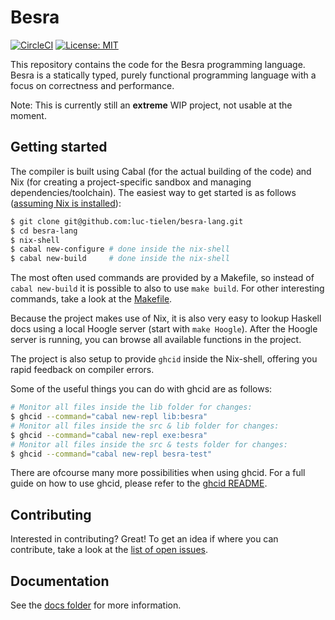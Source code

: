
# Besra

[![CircleCI](https://circleci.com/gh/luc-tielen/besra-lang.svg?style=svg&circle-token=07fcf633c70820100c529dda8869baa60d4b6dd8)](https://circleci.com/gh/luc-tielen/besra-lang)
[![License: MIT](https://img.shields.io/badge/License-MIT-yellow.svg)](https://github.com/luc-tielen/besra-lang/blob/master/LICENSE)

This repository contains the code for the Besra programming language.
Besra is a statically typed, purely functional programming language with
a focus on correctness and performance.

Note: This is currently still an **extreme** WIP project, not usable at the moment.


## Getting started

The compiler is built using Cabal (for the actual building of the code) and Nix
(for creating a project-specific sandbox and managing dependencies/toolchain).
The easiest way to get started is as follows
([assuming Nix is installed](https://nixos.org/nix/download.html)):

```bash
$ git clone git@github.com:luc-tielen/besra-lang.git
$ cd besra-lang
$ nix-shell
$ cabal new-configure # done inside the nix-shell
$ cabal new-build     # done inside the nix-shell
```

The most often used commands are provided by a Makefile, so instead of
`cabal new-build` it is possible to also to use `make build`. For other
interesting commands, take a look at the
[Makefile](https://github.com/luc-tielen/besra-lang/blob/master/Makefile).

Because the project makes use of Nix, it is also very easy to lookup Haskell
docs using a local Hoogle server (start with `make Hoogle`). After the Hoogle
server is running, you can browse all available functions in the project.

The project is also setup to provide `ghcid` inside the Nix-shell, offering you
rapid feedback on compiler errors.

Some of the useful things you can do with ghcid are as follows:

```bash
# Monitor all files inside the lib folder for changes:
$ ghcid --command="cabal new-repl lib:besra"
# Monitor all files inside the src & lib folder for changes:
$ ghcid --command="cabal new-repl exe:besra"
# Monitor all files inside the src & tests folder for changes:
$ ghcid --command="cabal new-repl besra-test"
```

There are ofcourse many more possibilities when using ghcid. For a full guide
on how to use ghcid, please refer to the [ghcid
README](https://github.com/ndmitchell/ghcid).


## Contributing

Interested in contributing? Great! To get an idea if where you can contribute,
take a look at the
[list of open issues](https://github.com/luc-tielen/besra-lang/issues).


## Documentation

See the [docs folder](https://github.com/luc-tielen/besra-lang/tree/master/docs)
for more information.

